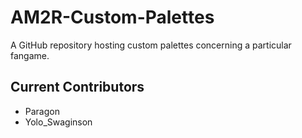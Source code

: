 # AM2R-Custom-Palettes
A GitHub repository hosting custom palettes concerning a particular fangame.

## Current Contributors
- Paragon
- Yolo_Swaginson
